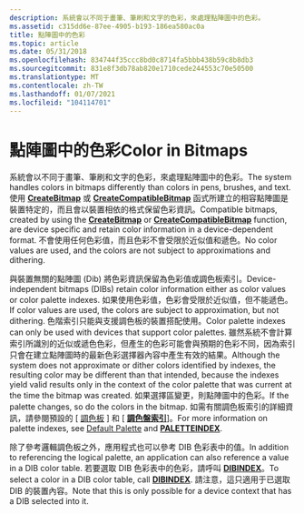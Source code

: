 ```yaml
---
description: 系統會以不同于畫筆、筆刷和文字的色彩，來處理點陣圖中的色彩。
ms.assetid: c315dd6e-87ee-4905-b193-186ea580ac0a
title: 點陣圖中的色彩
ms.topic: article
ms.date: 05/31/2018
ms.openlocfilehash: 834744f35ccc8bd0c8714fa5bbb438b59c8b8db3
ms.sourcegitcommit: 831e8f3db78ab820e1710cede244553c70e50500
ms.translationtype: MT
ms.contentlocale: zh-TW
ms.lasthandoff: 01/07/2021
ms.locfileid: "104114701"
---
```

# <a name="color-in-bitmaps"></a><span data-ttu-id="4238b-103">點陣圖中的色彩</span><span class="sxs-lookup"><span data-stu-id="4238b-103">Color in Bitmaps</span></span>

<span data-ttu-id="4238b-104">系統會以不同于畫筆、筆刷和文字的色彩，來處理點陣圖中的色彩。</span><span class="sxs-lookup"><span data-stu-id="4238b-104">The system handles colors in bitmaps differently than colors in pens, brushes, and text.</span></span> <span data-ttu-id="4238b-105">使用 [**CreateBitmap**](/windows/desktop/api/Wingdi/nf-wingdi-createbitmap) 或 [**CreateCompatibleBitmap**](/windows/desktop/api/Wingdi/nf-wingdi-createcompatiblebitmap) 函式所建立的相容點陣圖是裝置特定的，而且會以裝置相依的格式保留色彩資訊。</span><span class="sxs-lookup"><span data-stu-id="4238b-105">Compatible bitmaps, created by using the [**CreateBitmap**](/windows/desktop/api/Wingdi/nf-wingdi-createbitmap) or [**CreateCompatibleBitmap**](/windows/desktop/api/Wingdi/nf-wingdi-createcompatiblebitmap) function, are device specific and retain color information in a device-dependent format.</span></span> <span data-ttu-id="4238b-106">不會使用任何色彩值，而且色彩不會受限於近似值和遞色。</span><span class="sxs-lookup"><span data-stu-id="4238b-106">No color values are used, and the colors are not subject to approximations and dithering.</span></span>

<span data-ttu-id="4238b-107">與裝置無關的點陣圖 (Dib) 將色彩資訊保留為色彩值或調色板索引。</span><span class="sxs-lookup"><span data-stu-id="4238b-107">Device-independent bitmaps (DIBs) retain color information either as color values or color palette indexes.</span></span> <span data-ttu-id="4238b-108">如果使用色彩值，色彩會受限於近似值，但不能遞色。</span><span class="sxs-lookup"><span data-stu-id="4238b-108">If color values are used, the colors are subject to approximation, but not dithering.</span></span> <span data-ttu-id="4238b-109">色階索引只能與支援調色板的裝置搭配使用。</span><span class="sxs-lookup"><span data-stu-id="4238b-109">Color palette indexes can only be used with devices that support color palettes.</span></span> <span data-ttu-id="4238b-110">雖然系統不會計算索引所識別的近似或遞色色彩，但產生的色彩可能會與預期的色彩不同，因為索引只會在建立點陣圖時的最新色彩選擇器內容中產生有效的結果。</span><span class="sxs-lookup"><span data-stu-id="4238b-110">Although the system does not approximate or dither colors identified by indexes, the resulting color may be different than that intended, because the indexes yield valid results only in the context of the color palette that was current at the time the bitmap was created.</span></span> <span data-ttu-id="4238b-111">如果選擇區變更，則點陣圖中的色彩。</span><span class="sxs-lookup"><span data-stu-id="4238b-111">If the palette changes, so do the colors in the bitmap.</span></span> <span data-ttu-id="4238b-112">如需有關調色板索引的詳細資訊，請參閱預設的 [ [調色板](default-palette.md) ] 和 [ [**調色盤索引**](/windows/desktop/api/Wingdi/nf-wingdi-paletteindex)]。</span><span class="sxs-lookup"><span data-stu-id="4238b-112">For more information on palette indexes, see [Default Palette](default-palette.md) and [**PALETTEINDEX**](/windows/desktop/api/Wingdi/nf-wingdi-paletteindex).</span></span>

<span data-ttu-id="4238b-113">除了參考邏輯調色板之外，應用程式也可以參考 DIB 色彩表中的值。</span><span class="sxs-lookup"><span data-stu-id="4238b-113">In addition to referencing the logical palette, an application can also reference a value in a DIB color table.</span></span> <span data-ttu-id="4238b-114">若要選取 DIB 色彩表中的色彩，請呼叫 [**DIBINDEX**](/windows/desktop/api/Mmsystem/nf-mmsystem-dibindex)。</span><span class="sxs-lookup"><span data-stu-id="4238b-114">To select a color in a DIB color table, call [**DIBINDEX**](/windows/desktop/api/Mmsystem/nf-mmsystem-dibindex).</span></span> <span data-ttu-id="4238b-115">請注意，這只適用于已選取 DIB 的裝置內容。</span><span class="sxs-lookup"><span data-stu-id="4238b-115">Note that this is only possible for a device context that has a DIB selected into it.</span></span>

 

 



